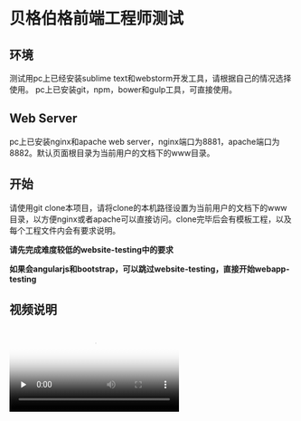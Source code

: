 # 贝格伯格前端工程师测试

## 环境
测试用pc上已经安装sublime text和webstorm开发工具，请根据自己的情况选择使用。
pc上已安装git，npm，bower和gulp工具，可直接使用。

## Web Server
pc上已安装nginx和apache web server，nginx端口为8881，apache端口为8882。默认页面根目录为当前用户的文档下的www目录。

## 开始
请使用git clone本项目，请将clone的本机路径设置为当前用户的文档下的www目录，以方便nginx或者apache可以直接访问。clone完毕后会有模板工程，以及每个工程文件内会有要求说明。

**请先完成难度较低的website-testing中的要求**

**如果会angularjs和bootstrap，可以跳过website-testing，直接开始webapp-testing**

## 视频说明
<video id="video" controls preload="none" poster="http://www.bigbug.tech/images/background/bg-side-1.jpg">
      <source id="mp4" src="http://7xw7ee.com1.z0.glb.clouddn.com/testing-intro.mp4" type="video/mp4">
      <p>Your user agent does not support the HTML5 Video element.</p>
</video>